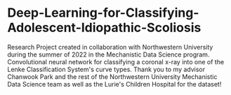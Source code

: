 # Deep-Learning-for-Classifying-Adolescent-Idiopathic-Scoliosis
Research Project created in collaboration with Northwestern University during the summer of 2022 in the Mechanistic Data Science program. 
Convolutional neural network for classifying a coronal x-ray into one of the Lenke Classification System's curve types.
Thank you to my advisor Chanwook Park and the rest of the Northwestern University Mechanistic Data Science team as well as the Lurie's Children Hospital for the dataset!
